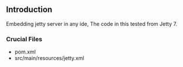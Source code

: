 ## Introduction

Embedding jetty server in any ide, The code in this tested from Jetty 7.

### Crucial Files

* pom.xml
* src/main/resources/jetty.xml

